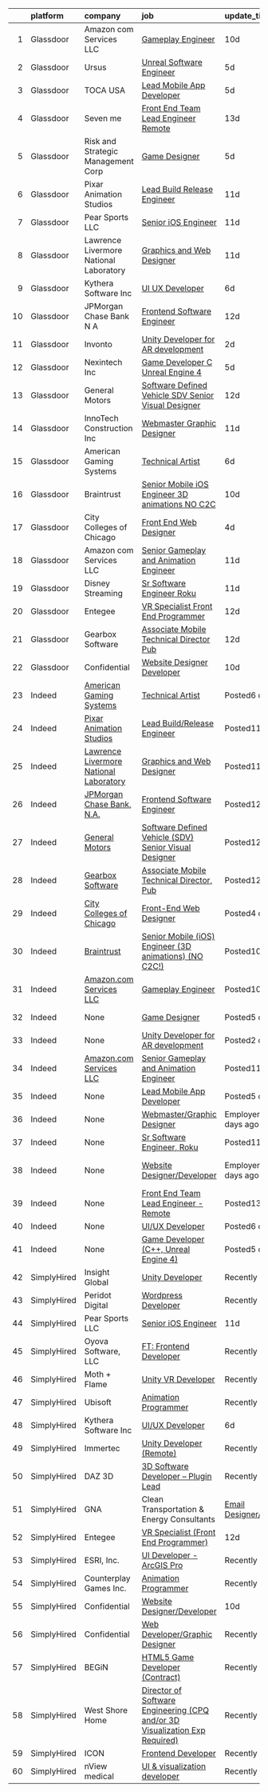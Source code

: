 

|    | platform    | company                                                                                                     | job                                                                                                                                                                                                                                                                                                                                                                                                                                                                                                                                                                                                                                                                                                                                                                                                                                                                                                                                                                                                                                                                                                                                                                                                                                                                                                                                                                             | update_time                | location                                        |
|---:|:------------|:------------------------------------------------------------------------------------------------------------|:--------------------------------------------------------------------------------------------------------------------------------------------------------------------------------------------------------------------------------------------------------------------------------------------------------------------------------------------------------------------------------------------------------------------------------------------------------------------------------------------------------------------------------------------------------------------------------------------------------------------------------------------------------------------------------------------------------------------------------------------------------------------------------------------------------------------------------------------------------------------------------------------------------------------------------------------------------------------------------------------------------------------------------------------------------------------------------------------------------------------------------------------------------------------------------------------------------------------------------------------------------------------------------------------------------------------------------------------------------------------------------|:---------------------------|:------------------------------------------------|
|  1 | Glassdoor   | Amazon com Services LLC                                                                                     | [Gameplay Engineer](https://www.glassdoor.com/partner/jobListing.htm?pos=108&ao=1136043&s=58&guid=0000017e1eb40a50bd869ecec29e9f96&src=GD_JOB_AD&t=SR&vt=w&cs=1_fe5caf68&cb=1641192623011&jobListingId=1007524825727&jrtk=3-0-1fofb82kdhir6801-1fofb82kq3oe5000-682d29349048a2e1-)                                                                                                                                                                                                                                                                                                                                                                                                                                                                                                                                                                                                                                                                                                                                                                                                                                                                                                                                                                                                                                                                                              | 10d                        | San Diego, CA                                   |
|  2 | Glassdoor   | Ursus                                                                                                       | [Unreal Software Engineer](https://www.glassdoor.com/partner/jobListing.htm?pos=103&ao=1110586&s=58&guid=0000017e1eb40a50bd869ecec29e9f96&src=GD_JOB_AD&t=SR&vt=w&ea=1&cs=1_f6799d37&cb=1641192623010&jobListingId=1007532946598&cpc=C4A69CCDBB3B9599&jrtk=3-0-1fofb82kdhir6801-1fofb82kq3oe5000-32f7c68cb5646199--6NYlbfkN0CT8vBT9H5mqECx2dfLV_FONLPDKpIRssxVwtj05Tmm4qxTAI2czriaY4YcQXrGzkFr-kBdrG__U4r_fnZARTe2edQWt0KfsXyWK0BlcGIvqgrfuwxWg6Z5CqcvwT3toBsLKFWYyUEM94D4rVydPqN7zct4_AzB9b_bhX6YvdC5W9-wkZ_Z_NX7LYyYaqP-aI5TnY3pswRb97V9d79nybovVL9DWepUaKIO0_oH1AEWco6pfJF8lx_zpf3ck0ZN--UWF1pWln1MadXelmRr3vvwnLhfihI4BGjQPd2Yo52h-Pezrmr2dOFcH2ljqib9JftByreQJApr9J3kTestHNsYkFCdYPllZ-9xlGk6b7JhbmJ-6Cy5HAKU9rG38ZoLZ5hKBK9MQHx3gHJgKYKRLKtoYrgykRYTEmfR5bYPqBHiR78MJwpla3Y4nHFbJSqpzVJtYreysO8mgep7RfjqyoRTMOGUh0E4W7OlsVFiX8GDvcFBdnvFJ8qxe6zVMwMHXzQTfbkiFk8OWPMNECc9fgwuKFOqTD6Q6iUDIWeaFSmX2NsKVuPy5OXjpUEjXsrs25Hy2jJvarr4m2M6MF1d8UBvFO-YVv35ZEhJ69hOcaDP9QC3LeTh5WFIxqkUbett-9_C93bR-0MjL8kbnwzhjRsdpepP94EgRjgvRSP7fcRBjq6ZPkOX4RzH5y5rg8GtHYF34cxmbeOndr1T8VoPNWSVarQyUwomiWlI8T0_bgRTCKkslaWdyoJkp9q4eKgjba-B0ZhidVqBntZ3gQlOuIPhAnvdA2H8GQtivU7KnTzl5ZO1_F4fdj4I8o82psPg8SWhzWtodSZUr4TSh0jqW95kfKPnzJyHdSveRy71Va8lJ0sVYnC-PJxpx8xnYn3R_yRGbt2aT2Cf7gYuBj0WOE0XioUv5XmNxZNmj25UfJM-_TqhDok8dXktdqTpox7S_PFy6iMxV0nV1ZAlKjRBDZWgBMQz6Nk9rNOCX84JG_nMcA%3D%3D) | 5d                         | Redmond, WA                                     |
|  3 | Glassdoor   | TOCA USA                                                                                                    | [Lead Mobile App Developer](https://www.glassdoor.com/partner/jobListing.htm?pos=109&ao=1136043&s=58&guid=0000017e1eb40a50bd869ecec29e9f96&src=GD_JOB_AD&t=SR&vt=w&cs=1_a975e909&cb=1641192623011&jobListingId=1007532916569&jrtk=3-0-1fofb82kdhir6801-1fofb82kq3oe5000-cd1bdcc985569eb7-)                                                                                                                                                                                                                                                                                                                                                                                                                                                                                                                                                                                                                                                                                                                                                                                                                                                                                                                                                                                                                                                                                      | 5d                         | Costa Mesa, CA                                  |
|  4 | Glassdoor   | Seven me                                                                                                    | [Front End Team Lead Engineer   Remote](https://www.glassdoor.com/partner/jobListing.htm?pos=112&ao=1136043&s=58&guid=0000017e1eb40a50bd869ecec29e9f96&src=GD_JOB_AD&t=SR&vt=w&ea=1&cs=1_4c8c0b3d&cb=1641192623011&jobListingId=1007519332296&jrtk=3-0-1fofb82kdhir6801-1fofb82kq3oe5000-8e1123e842827c2c-)                                                                                                                                                                                                                                                                                                                                                                                                                                                                                                                                                                                                                                                                                                                                                                                                                                                                                                                                                                                                                                                                     | 13d                        | Cathedral City, CA                              |
|  5 | Glassdoor   | Risk and Strategic Management  Corp                                                                         | [Game Designer](https://www.glassdoor.com/partner/jobListing.htm?pos=106&ao=1136043&s=58&guid=0000017e1eb40a50bd869ecec29e9f96&src=GD_JOB_AD&t=SR&vt=w&ea=1&cs=1_f95e9ca2&cb=1641192623011&jobListingId=1007532494743&jrtk=3-0-1fofb82kdhir6801-1fofb82kq3oe5000-97408ab9d570a5e4-)                                                                                                                                                                                                                                                                                                                                                                                                                                                                                                                                                                                                                                                                                                                                                                                                                                                                                                                                                                                                                                                                                             | 5d                         | Warrenton, VA                                   |
|  6 | Glassdoor   | Pixar Animation Studios                                                                                     | [Lead Build Release Engineer](https://www.glassdoor.com/partner/jobListing.htm?pos=115&ao=1136043&s=58&guid=0000017e1eb40a50bd869ecec29e9f96&src=GD_JOB_AD&t=SR&vt=w&cs=1_7a45e601&cb=1641192623012&jobListingId=1007523367890&jrtk=3-0-1fofb82kdhir6801-1fofb82kq3oe5000-d980404ca67aacd4-)                                                                                                                                                                                                                                                                                                                                                                                                                                                                                                                                                                                                                                                                                                                                                                                                                                                                                                                                                                                                                                                                                    | 11d                        | Emeryville, CA                                  |
|  7 | Glassdoor   | Pear Sports LLC                                                                                             | [Senior iOS Engineer](https://www.glassdoor.com/partner/jobListing.htm?pos=101&ao=1110586&s=58&guid=0000017e1eb40a50bd869ecec29e9f96&src=GD_JOB_AD&t=SR&vt=w&ea=1&cs=1_8cff6502&cb=1641192623010&jobListingId=1007523741770&cpc=D1CBE86395A4E5A8&jrtk=3-0-1fofb82kdhir6801-1fofb82kq3oe5000-76799d54dd7aeb8b--6NYlbfkN0APToHrk7ILONyRglvlT3LJMO76dZGJsKlG8WQjsY8Cqz0feoEmF8zC--szKEKUJTYfDQ-1Xl2DxDbDnxzjsLaPA-pQkoZjfEADxS95-gsnVVqjB5Ywq-JsnuCjdmHAaqlPxaB8Ob2eFeSvg3qASpETzWiK1SAKZeMSVlFdCJISd1RL25336G7zbpwIDUJjXOakrq6k2ftHb34H98X-OMf2HT55-0hBw_3P4iuDcIphVBGWSM7L5cpI2M1TCURM3kB-VmDTrLXYuOACvaUDNaHYMm-JQIrm1GUhDGc0kALSw6DLqT6wKr0Eh1YapYNFpOWbpDureeJIdcAWESbKJHh4rITcISrIQyzAAeKRF3CdvFhG46rKimfRwMUe_gfUj--fnVOIqz8ikFCjh7MlNOo4f-hU_3PLkf2mRMVCGAjqAUyV4t1hADxi6VXLTaLVsxXzTSGL4RV9sfqU93gYDwre_GV0Ku_G6Qw9dU03wM97YF305w_85dKp)                                                                                                                                                                                                                                                                                                                                                                                                                                                                                                                                  | 11d                        | Remote                                          |
|  8 | Glassdoor   | Lawrence Livermore National Laboratory                                                                      | [Graphics and Web Designer](https://www.glassdoor.com/partner/jobListing.htm?pos=116&ao=1136043&s=58&guid=0000017e1eb40a50bd869ecec29e9f96&src=GD_JOB_AD&t=SR&vt=w&cs=1_cbd5ab97&cb=1641192623014&jobListingId=1007523580608&jrtk=3-0-1fofb82kdhir6801-1fofb82kq3oe5000-389c6d8ae7dc8ba1-)                                                                                                                                                                                                                                                                                                                                                                                                                                                                                                                                                                                                                                                                                                                                                                                                                                                                                                                                                                                                                                                                                      | 11d                        | Livermore, CA                                   |
|  9 | Glassdoor   | Kythera Software Inc                                                                                        | [UI UX Developer](https://www.glassdoor.com/partner/jobListing.htm?pos=105&ao=1136043&s=58&guid=0000017e1eb40a50bd869ecec29e9f96&src=GD_JOB_AD&t=SR&vt=w&ea=1&cs=1_0bea05dd&cb=1641192623011&jobListingId=1007531002402&jrtk=3-0-1fofb82kdhir6801-1fofb82kq3oe5000-1d6f5d7c8941184c-)                                                                                                                                                                                                                                                                                                                                                                                                                                                                                                                                                                                                                                                                                                                                                                                                                                                                                                                                                                                                                                                                                           | 6d                         | Remote                                          |
| 10 | Glassdoor   | JPMorgan Chase Bank  N A                                                                                    | [Frontend Software Engineer](https://www.glassdoor.com/partner/jobListing.htm?pos=110&ao=1136043&s=58&guid=0000017e1eb40a50bd869ecec29e9f96&src=GD_JOB_AD&t=SR&vt=w&cs=1_8bbc4e63&cb=1641192623011&jobListingId=1007520556649&jrtk=3-0-1fofb82kdhir6801-1fofb82kq3oe5000-9f45d6c9d55d35a3-)                                                                                                                                                                                                                                                                                                                                                                                                                                                                                                                                                                                                                                                                                                                                                                                                                                                                                                                                                                                                                                                                                     | 12d                        | Plano, TX                                       |
| 11 | Glassdoor   | Invonto                                                                                                     | [Unity Developer for AR development](https://www.glassdoor.com/partner/jobListing.htm?pos=122&ao=1136043&s=58&guid=0000017e1eb40a50bd869ecec29e9f96&src=GD_JOB_AD&t=SR&vt=w&cs=1_5b84b5b2&cb=1641192623015&jobListingId=1007535897646&jrtk=3-0-1fofb82kdhir6801-1fofb82kq3oe5000-1911e52e6f0365dd-)                                                                                                                                                                                                                                                                                                                                                                                                                                                                                                                                                                                                                                                                                                                                                                                                                                                                                                                                                                                                                                                                             | 2d                         | United States                                   |
| 12 | Glassdoor   | Nexintech Inc                                                                                               | [Game Developer  C    Unreal Engine 4 ](https://www.glassdoor.com/partner/jobListing.htm?pos=111&ao=1136043&s=58&guid=0000017e1eb40a50bd869ecec29e9f96&src=GD_JOB_AD&t=SR&vt=w&ea=1&cs=1_de0eebc4&cb=1641192623011&jobListingId=1007532961662&jrtk=3-0-1fofb82kdhir6801-1fofb82kq3oe5000-65c71629bc3ace8b-)                                                                                                                                                                                                                                                                                                                                                                                                                                                                                                                                                                                                                                                                                                                                                                                                                                                                                                                                                                                                                                                                     | 5d                         | Redmond, WA                                     |
| 13 | Glassdoor   | General Motors                                                                                              | [Software Defined Vehicle  SDV  Senior Visual Designer](https://www.glassdoor.com/partner/jobListing.htm?pos=118&ao=1136043&s=58&guid=0000017e1eb40a50bd869ecec29e9f96&src=GD_JOB_AD&t=SR&vt=w&cs=1_456f0983&cb=1641192623014&jobListingId=1007521917669&jrtk=3-0-1fofb82kdhir6801-1fofb82kq3oe5000-58eb1eb22af04e4f-)                                                                                                                                                                                                                                                                                                                                                                                                                                                                                                                                                                                                                                                                                                                                                                                                                                                                                                                                                                                                                                                          | 12d                        | Warren, MI                                      |
| 14 | Glassdoor   | InnoTech Construction  Inc                                                                                  | [Webmaster Graphic Designer](https://www.glassdoor.com/partner/jobListing.htm?pos=113&ao=1136043&s=58&guid=0000017e1eb40a50bd869ecec29e9f96&src=GD_JOB_AD&t=SR&vt=w&ea=1&cs=1_ccda5bc6&cb=1641192623012&jobListingId=1007523417964&jrtk=3-0-1fofb82kdhir6801-1fofb82kq3oe5000-0a8cd7f7870a48bb-)                                                                                                                                                                                                                                                                                                                                                                                                                                                                                                                                                                                                                                                                                                                                                                                                                                                                                                                                                                                                                                                                                | 11d                        | Tallahassee, FL                                 |
| 15 | Glassdoor   | American Gaming Systems                                                                                     | [Technical Artist](https://www.glassdoor.com/partner/jobListing.htm?pos=117&ao=1136043&s=58&guid=0000017e1eb40a50bd869ecec29e9f96&src=GD_JOB_AD&t=SR&vt=w&ea=1&cs=1_535d0bca&cb=1641192623014&jobListingId=1007531054164&jrtk=3-0-1fofb82kdhir6801-1fofb82kq3oe5000-fd7c8aa9a204b3ed-)                                                                                                                                                                                                                                                                                                                                                                                                                                                                                                                                                                                                                                                                                                                                                                                                                                                                                                                                                                                                                                                                                          | 6d                         | Scottsdale, AZ                                  |
| 16 | Glassdoor   | Braintrust                                                                                                  | [Senior Mobile  iOS  Engineer  3D animations   NO C2C  ](https://www.glassdoor.com/partner/jobListing.htm?pos=120&ao=1136043&s=58&guid=0000017e1eb40a50bd869ecec29e9f96&src=GD_JOB_AD&t=SR&vt=w&ea=1&cs=1_19c4e8ec&cb=1641192623014&jobListingId=1007526027908&jrtk=3-0-1fofb82kdhir6801-1fofb82kq3oe5000-966c2bb7135a5c8f-)                                                                                                                                                                                                                                                                                                                                                                                                                                                                                                                                                                                                                                                                                                                                                                                                                                                                                                                                                                                                                                                    | 10d                        | California                                      |
| 17 | Glassdoor   | City Colleges of Chicago                                                                                    | [Front End Web Designer](https://www.glassdoor.com/partner/jobListing.htm?pos=114&ao=1136043&s=58&guid=0000017e1eb40a50bd869ecec29e9f96&src=GD_JOB_AD&t=SR&vt=w&cs=1_2e8fc446&cb=1641192623011&jobListingId=1007534029008&jrtk=3-0-1fofb82kdhir6801-1fofb82kq3oe5000-f21f1989b44adc7e-)                                                                                                                                                                                                                                                                                                                                                                                                                                                                                                                                                                                                                                                                                                                                                                                                                                                                                                                                                                                                                                                                                         | 4d                         | Chicago, IL                                     |
| 18 | Glassdoor   | Amazon com Services LLC                                                                                     | [Senior Gameplay and Animation Engineer](https://www.glassdoor.com/partner/jobListing.htm?pos=121&ao=1136043&s=58&guid=0000017e1eb40a50bd869ecec29e9f96&src=GD_JOB_AD&t=SR&vt=w&cs=1_9357a3c1&cb=1641192623015&jobListingId=1007522491560&jrtk=3-0-1fofb82kdhir6801-1fofb82kq3oe5000-f181523897c0c34f-)                                                                                                                                                                                                                                                                                                                                                                                                                                                                                                                                                                                                                                                                                                                                                                                                                                                                                                                                                                                                                                                                         | 11d                        | San Diego, CA                                   |
| 19 | Glassdoor   | Disney Streaming                                                                                            | [Sr Software Engineer  Roku](https://www.glassdoor.com/partner/jobListing.htm?pos=107&ao=1136043&s=58&guid=0000017e1eb40a50bd869ecec29e9f96&src=GD_JOB_AD&t=SR&vt=w&cs=1_c8f6f64a&cb=1641192623011&jobListingId=1007523367894&jrtk=3-0-1fofb82kdhir6801-1fofb82kq3oe5000-14d209b177e34290-)                                                                                                                                                                                                                                                                                                                                                                                                                                                                                                                                                                                                                                                                                                                                                                                                                                                                                                                                                                                                                                                                                     | 11d                        | New York, NY                                    |
| 20 | Glassdoor   | Entegee                                                                                                     | [VR Specialist  Front End Programmer ](https://www.glassdoor.com/partner/jobListing.htm?pos=104&ao=1110586&s=58&guid=0000017e1eb40a50bd869ecec29e9f96&src=GD_JOB_AD&t=SR&vt=w&ea=1&cs=1_8fcc7fef&cb=1641192623011&jobListingId=1007521547617&cpc=3BA4CE39D5B5DEF5&jrtk=3-0-1fofb82kdhir6801-1fofb82kq3oe5000-e003a4a4eac68e61--6NYlbfkN0D6OzZjpD_hbicRkMZwNNvvxSeL23iIfvaC4EytleQ8zNLg88ysmJxqj6Sx0aTMZaPpzwqhZ7jyk5dPo7SVuz9e3cBTJQWmMZ8B-r0s47K_OJJaoS1LLY7P8PIiNDpIMDWoETqV_G_4LkGcH2LiAh9roINrwuTY5lNTlbzhh1H-L8Lzrn2uipnxqvI4d689w9nMLgYr_gewQo5wMDYv9V3dcn7TeA-wguLRAy_DMBeXXZclL4QGE_ZvGp7QM7epUjBAMbCJ9rFQWp785Q37nUKPJlmPXRSy-oIuVfz_Q0s3a2kkf9uWBk7b0SsNEpssen_qrIJyRwsTfFrUh21X4dRz9ErOfIMS0GKYXpLuOEzQS4kpjb_MTHTaLWkLeyubYwFuUY6gg35wI0P_Z_n3r3G6Efow7X6m9Lr9j40pLOPb1uGYpW6FE2c-D6KaZKrLMQQFmAc2_7-TWfC5h4jqNjCNUb1_oXhdi4uKy9kBw5SLMYiVsQikHrpGNfyqOi9rbxpMx4BEwW5P-MbmDTAGG8Gg)                                                                                                                                                                                                                                                                                                                                                                                                                                                                                 | 12d                        | Torrance, CA                                    |
| 21 | Glassdoor   | Gearbox Software                                                                                            | [Associate Mobile Technical Director  Pub](https://www.glassdoor.com/partner/jobListing.htm?pos=119&ao=1136043&s=58&guid=0000017e1eb40a50bd869ecec29e9f96&src=GD_JOB_AD&t=SR&vt=w&ea=1&cs=1_c13f9bc1&cb=1641192623014&jobListingId=1007521544319&jrtk=3-0-1fofb82kdhir6801-1fofb82kq3oe5000-47d5c246116202f4-)                                                                                                                                                                                                                                                                                                                                                                                                                                                                                                                                                                                                                                                                                                                                                                                                                                                                                                                                                                                                                                                                  | 12d                        | Frisco, TX                                      |
| 22 | Glassdoor   | Confidential                                                                                                | [Website Designer Developer](https://www.glassdoor.com/partner/jobListing.htm?pos=102&ao=1110586&s=58&guid=0000017e1eb40a50bd869ecec29e9f96&src=GD_JOB_AD&t=SR&vt=w&ea=1&cs=1_75a19e86&cb=1641192623010&jobListingId=1007525390822&cpc=3BA4CE39D5B5DEF5&jrtk=3-0-1fofb82kdhir6801-1fofb82kq3oe5000-a38d6377a419df2e--6NYlbfkN0APFXffbM7EUm9LHltBe5RwVHTfDAgMR2zI4KMWHBZ4DizR95eZqsCEfUxYLDXxk2tWHjTZRC5y4nkz9ap8Y57yzbNX4u1KxijA6Qxcdsrblxx9NccAO_eYwDT_xjRrhtazO20iYa6MIZzd74nuMerUiTtXlYa1BFhBYefgnTdfDyMr3Pvt0KEjj0_5xy3V0YnAIwIDGV0ehF3u3ZzvIyt5mGEpttbdfMIh7ppBDzqWqbF2zMmkxU0igWsHidZ7cPAKz7JDWy_rLAPNXg6NBRV-_zddzM4uJHQQyBmutctBncr6emmQIIFdoYzR3FFjKjqUQrnkx0P9ABgkGZd4NnV6c9KGuxGztKkZlmnJhz8YAz5JpA7qF8EfbBrrqIOhgKFliwDYfuGFfyselWD1usScnNgyQCvViyfV2bexK-WOCuTWWjDlk6EmbfWWCnIyIUGyNi2wP1EXa2_mtbi9UzYCYSppIx0Vo61cGDeowh4SxTCosy3RKdhb)                                                                                                                                                                                                                                                                                                                                                                                                                                                                                                                           | 10d                        | Dallas, TX                                      |
| 23 | Indeed      | [American Gaming Systems](https://www.indeed.com/cmp/Ags,-LLC)                                              | [Technical Artist](https://www.indeed.com/rc/clk?jk=fd7c8aa9a204b3ed&fccid=068dfdb79bef8e12&vjs=3)                                                                                                                                                                                                                                                                                                                                                                                                                                                                                                                                                                                                                                                                                                                                                                                                                                                                                                                                                                                                                                                                                                                                                                                                                                                                              | Posted6 days ago           | Scottsdale, AZ                                  |
| 24 | Indeed      | [Pixar Animation Studios](https://www.indeed.com/cmp/The-Walt-Disney-Studios)                               | [Lead Build/Release Engineer](https://www.indeed.com/rc/clk?jk=d980404ca67aacd4&fccid=779381286967ed9f&vjs=3)                                                                                                                                                                                                                                                                                                                                                                                                                                                                                                                                                                                                                                                                                                                                                                                                                                                                                                                                                                                                                                                                                                                                                                                                                                                                   | Posted11 days ago          | Emeryville, CA                                  |
| 25 | Indeed      | [Lawrence Livermore National Laboratory](https://www.indeed.com/cmp/Lawrence-Livermore-National-Laboratory) | [Graphics and Web Designer](https://www.indeed.com/rc/clk?jk=389c6d8ae7dc8ba1&fccid=26727f1861532c63&vjs=3)                                                                                                                                                                                                                                                                                                                                                                                                                                                                                                                                                                                                                                                                                                                                                                                                                                                                                                                                                                                                                                                                                                                                                                                                                                                                     | Posted11 days ago          | Livermore, CA 94550                             |
| 26 | Indeed      | [JPMorgan Chase Bank, N.A.](https://www.indeed.com/cmp/Chase-2)                                             | [Frontend Software Engineer](https://www.indeed.com/rc/clk?jk=9f45d6c9d55d35a3&fccid=aaf3b433897ea465&vjs=3)                                                                                                                                                                                                                                                                                                                                                                                                                                                                                                                                                                                                                                                                                                                                                                                                                                                                                                                                                                                                                                                                                                                                                                                                                                                                    | Posted12 days ago          | Plano, TX                                       |
| 27 | Indeed      | [General Motors](https://www.indeed.com/cmp/General-Motors)                                                 | [Software Defined Vehicle (SDV) Senior Visual Designer](https://www.indeed.com/rc/clk?jk=58eb1eb22af04e4f&fccid=116680a29a847a70&vjs=3)                                                                                                                                                                                                                                                                                                                                                                                                                                                                                                                                                                                                                                                                                                                                                                                                                                                                                                                                                                                                                                                                                                                                                                                                                                         | Posted12 days ago          | Warren, MI                                      |
| 28 | Indeed      | [Gearbox Software](https://www.indeed.com/cmp/Gearbox-Software)                                             | [Associate Mobile Technical Director, Pub](https://www.indeed.com/rc/clk?jk=47d5c246116202f4&fccid=1af61236dab36905&vjs=3)                                                                                                                                                                                                                                                                                                                                                                                                                                                                                                                                                                                                                                                                                                                                                                                                                                                                                                                                                                                                                                                                                                                                                                                                                                                      | Posted12 days ago          | Frisco, TX 75034                                |
| 29 | Indeed      | [City Colleges of Chicago](https://www.indeed.com/cmp/City-Colleges-of-Chicago)                             | [Front-End Web Designer](https://www.indeed.com/rc/clk?jk=f21f1989b44adc7e&fccid=10bef1e2695908c2&vjs=3)                                                                                                                                                                                                                                                                                                                                                                                                                                                                                                                                                                                                                                                                                                                                                                                                                                                                                                                                                                                                                                                                                                                                                                                                                                                                        | Posted4 days ago           | Chicago, IL                                     |
| 30 | Indeed      | [Braintrust](https://www.indeed.com/cmp/Braintrust)                                                         | [Senior Mobile (iOS) Engineer (3D animations) (NO C2C!)](https://www.indeed.com/rc/clk?jk=966c2bb7135a5c8f&fccid=cffd065f9ff9e672&vjs=3)                                                                                                                                                                                                                                                                                                                                                                                                                                                                                                                                                                                                                                                                                                                                                                                                                                                                                                                                                                                                                                                                                                                                                                                                                                        | Posted10 days ago          | California•Remote                               |
| 31 | Indeed      | [Amazon.com Services LLC](https://www.indeed.com/cmp/Amazon.com)                                            | [Gameplay Engineer](https://www.indeed.com/rc/clk?jk=682d29349048a2e1&fccid=fe2d21eef233e94a&vjs=3)                                                                                                                                                                                                                                                                                                                                                                                                                                                                                                                                                                                                                                                                                                                                                                                                                                                                                                                                                                                                                                                                                                                                                                                                                                                                             | Posted10 days ago          | San Diego, CA                                   |
| 32 | Indeed      | None                                                                                                        | [Game Designer](https://www.indeed.com/company/Risk-and-Strategic-Management,-Corp./jobs/Game-Designer-97408ab9d570a5e4?fccid=5ec42c3eaedcabf3&vjs=3)                                                                                                                                                                                                                                                                                                                                                                                                                                                                                                                                                                                                                                                                                                                                                                                                                                                                                                                                                                                                                                                                                                                                                                                                                           | Posted5 days ago           | Warrenton, VA 20186                             |
| 33 | Indeed      | None                                                                                                        | [Unity Developer for AR development](https://www.indeed.com/rc/clk?jk=1911e52e6f0365dd&fccid=149fbfdeb485ec23&vjs=3)                                                                                                                                                                                                                                                                                                                                                                                                                                                                                                                                                                                                                                                                                                                                                                                                                                                                                                                                                                                                                                                                                                                                                                                                                                                            | Posted2 days ago           | United States                                   |
| 34 | Indeed      | [Amazon.com Services LLC](https://www.indeed.com/cmp/Amazon.com)                                            | [Senior Gameplay and Animation Engineer](https://www.indeed.com/rc/clk?jk=f181523897c0c34f&fccid=fe2d21eef233e94a&vjs=3)                                                                                                                                                                                                                                                                                                                                                                                                                                                                                                                                                                                                                                                                                                                                                                                                                                                                                                                                                                                                                                                                                                                                                                                                                                                        | Posted11 days ago          | San Diego, CA                                   |
| 35 | Indeed      | None                                                                                                        | [Lead Mobile App Developer](https://www.indeed.com/rc/clk?jk=cd1bdcc985569eb7&fccid=6c223166d7e28449&vjs=3)                                                                                                                                                                                                                                                                                                                                                                                                                                                                                                                                                                                                                                                                                                                                                                                                                                                                                                                                                                                                                                                                                                                                                                                                                                                                     | Posted5 days ago           | Costa Mesa, CA 92626                            |
| 36 | Indeed      | None                                                                                                        | [Webmaster/Graphic Designer](https://www.indeed.com/company/InnoTech-Construction,-Inc./jobs/Webmaster-Graphic-Designer-0a8cd7f7870a48bb?fccid=f51b2b3efbb0c604&vjs=3)                                                                                                                                                                                                                                                                                                                                                                                                                                                                                                                                                                                                                                                                                                                                                                                                                                                                                                                                                                                                                                                                                                                                                                                                          | EmployerActive 12 days ago | Tallahassee, FL                                 |
| 37 | Indeed      | None                                                                                                        | [Sr Software Engineer, Roku](https://www.indeed.com/rc/clk?jk=14d209b177e34290&fccid=40e5de3065c12562&vjs=3)                                                                                                                                                                                                                                                                                                                                                                                                                                                                                                                                                                                                                                                                                                                                                                                                                                                                                                                                                                                                                                                                                                                                                                                                                                                                    | Posted11 days ago          | New York, NY                                    |
| 38 | Indeed      | None                                                                                                        | [Website Designer/Developer](https://www.indeed.com/pagead/clk?mo=r&ad=-6NYlbfkN0APFXffbM7EUm9LHltBe5RwVHTfDAgMR2zI4KMWHBZ4DizR95eZqsCEfUxYLDXxk2tWHjTZRC5y4nkz9ap8Y57yzbNX4u1KxijA6Qxcdsrblxx9NccAO_eYwDT_xjRrhtazO20iYa6MIZzd74nuMerUpp0GqF6qSjuo1XVsVB8v3TTl_0a7fmw-XW1d-w-dicNC0uMfsHVGfDkY1mS6qca4ISzBikVbWhBtEwZjHcYfXYIahsn0TZYsCZYrVRDgZMHApHUn0eVdTvoJ8Mm6FqJ2VFlPCaNBzWvebuWieitOuBEhTc2t69mMMoPK6NSARrZdtROWLFmb5OGUTu_fiCSNEBtdWsHQVFmiWlMoARYlcrOomCdSky1lvbC7UjUUMjZjwIkmd3psWGuJ7QL0Ooevq7Wfp6k4YlcZV0N4LhCgLB6kMdr4z6cHfXikw-ya3YdshoF5_QQtKU-7e73L67ezuH_7bQXlDN8=&p=0&fvj=1&vjs=3)                                                                                                                                                                                                                                                                                                                                                                                                                                                                                                                                                                                                                                                                                                                                                                            | EmployerActive 6 days ago  | Dallas, TX 75231 (Northeast Dallas area)•Remote |
| 39 | Indeed      | None                                                                                                        | [Front End Team Lead Engineer - Remote](https://www.indeed.com/company/Seven.me/jobs/Front-End-Team-Lead-Engineer-8e1123e842827c2c?fccid=95af5085a2fa5117&vjs=3)                                                                                                                                                                                                                                                                                                                                                                                                                                                                                                                                                                                                                                                                                                                                                                                                                                                                                                                                                                                                                                                                                                                                                                                                                | Posted13 days ago          | Cathedral City, CA 92234•Remote                 |
| 40 | Indeed      | None                                                                                                        | [UI/UX Developer](https://www.indeed.com/company/Kythera-Software-Inc/jobs/Ui-Ux-Developer-1d6f5d7c8941184c?fccid=f53f50ace338bebd&vjs=3)                                                                                                                                                                                                                                                                                                                                                                                                                                                                                                                                                                                                                                                                                                                                                                                                                                                                                                                                                                                                                                                                                                                                                                                                                                       | Posted6 days ago           | Remote                                          |
| 41 | Indeed      | None                                                                                                        | [Game Developer (C++, Unreal Engine 4)](https://www.indeed.com/company/Nexintech-Inc/jobs/Game-Developer-65c71629bc3ace8b?fccid=a8d894a8aed9a81a&vjs=3)                                                                                                                                                                                                                                                                                                                                                                                                                                                                                                                                                                                                                                                                                                                                                                                                                                                                                                                                                                                                                                                                                                                                                                                                                         | Posted5 days ago           | Redmond, WA+1 location                          |
| 42 | SimplyHired | Insight Global                                                                                              | [Unity Developer](https://www.simplyhired.com/job/vD4Eu1aq7XZ7ROcqZHX8zs3GdbZytTEyTLwewgIgFn6jsqvusE0uSw?q=animation+developer)                                                                                                                                                                                                                                                                                                                                                                                                                                                                                                                                                                                                                                                                                                                                                                                                                                                                                                                                                                                                                                                                                                                                                                                                                                                 | Recently                   | Troy, MI                                        |
| 43 | SimplyHired | Peridot Digital                                                                                             | [Wordpress Developer](https://www.simplyhired.com/job/-NMxSXoPclF5PfRrqUFzyvJWQtFBqmBZfK7ZN7AD5sNDjtsK2KxDiQ?q=animation+developer)                                                                                                                                                                                                                                                                                                                                                                                                                                                                                                                                                                                                                                                                                                                                                                                                                                                                                                                                                                                                                                                                                                                                                                                                                                             | Recently                   | Remote                                          |
| 44 | SimplyHired | Pear Sports LLC                                                                                             | [Senior iOS Engineer](https://www.simplyhired.com/job/lSsll1UQisLgHM-5RO8PmVNmAMn2betyMScy_KOt1Yx2YgD6c91rkQ?q=animation+developer)                                                                                                                                                                                                                                                                                                                                                                                                                                                                                                                                                                                                                                                                                                                                                                                                                                                                                                                                                                                                                                                                                                                                                                                                                                             | 11d                        | Remote                                          |
| 45 | SimplyHired | Oyova Software, LLC                                                                                         | [FT: Frontend Developer](https://www.simplyhired.com/job/HoDHxj51Srcia_qcQk6GqY0yyVZSy4lfiovWo8Wj2JcWfdHTSM5NFQ?q=animation+developer)                                                                                                                                                                                                                                                                                                                                                                                                                                                                                                                                                                                                                                                                                                                                                                                                                                                                                                                                                                                                                                                                                                                                                                                                                                          | Recently                   | Jacksonville, FL                                |
| 46 | SimplyHired | Moth + Flame                                                                                                | [Unity VR Developer](https://www.simplyhired.com/job/ETOYY-71NleyyZp0cA75ceF_69ApBFg9x4om6ju4G42Vnfh20JttAw?q=animation+developer)                                                                                                                                                                                                                                                                                                                                                                                                                                                                                                                                                                                                                                                                                                                                                                                                                                                                                                                                                                                                                                                                                                                                                                                                                                              | Recently                   | New York State                                  |
| 47 | SimplyHired | Ubisoft                                                                                                     | [Animation Programmer](https://www.simplyhired.com/job/dC0QSzZm1vOh9s6vGNBqHJhnnV2jh9qmfZpWh3SbhU0ZDN3T0yUHcw?q=animation+developer)                                                                                                                                                                                                                                                                                                                                                                                                                                                                                                                                                                                                                                                                                                                                                                                                                                                                                                                                                                                                                                                                                                                                                                                                                                            | Recently                   | Ontario, CA                                     |
| 48 | SimplyHired | Kythera Software Inc                                                                                        | [UI/UX Developer](https://www.simplyhired.com/job/Pxqyz1GFfwB-qUWFOtE6-KpssmEZpt5onlrNpSpOvOdW8-4O5lVIGA?q=animation+developer)                                                                                                                                                                                                                                                                                                                                                                                                                                                                                                                                                                                                                                                                                                                                                                                                                                                                                                                                                                                                                                                                                                                                                                                                                                                 | 6d                         | Remote                                          |
| 49 | SimplyHired | Immertec                                                                                                    | [Unity Developer (Remote)](https://www.simplyhired.com/job/yMZG5WetpW8KHX9_0E2mfG78teh_iRpA28g228-lsdnwhGcVhlHXqQ?q=animation+developer)                                                                                                                                                                                                                                                                                                                                                                                                                                                                                                                                                                                                                                                                                                                                                                                                                                                                                                                                                                                                                                                                                                                                                                                                                                        | Recently                   | United States                                   |
| 50 | SimplyHired | DAZ 3D                                                                                                      | [3D Software Developer – Plugin Lead](https://www.simplyhired.com/job/SbUd80lS2Rm9uiV8uP0hLfy0ZZDsNlYE-28gtdroOHOYbMPnUA24vA?q=animation+developer)                                                                                                                                                                                                                                                                                                                                                                                                                                                                                                                                                                                                                                                                                                                                                                                                                                                                                                                                                                                                                                                                                                                                                                                                                             | Recently                   | Salt Lake City, UT                              |
| 51 | SimplyHired | GNA | Clean Transportation & Energy Consultants                                                             | [Email Designer/Developer](https://www.simplyhired.com/job/6CT9GMAZXIjW5-9Vg9Y8h9kr11JUZkioMKdfWxa6AO09V4HLZVDauQ?q=animation+developer)                                                                                                                                                                                                                                                                                                                                                                                                                                                                                                                                                                                                                                                                                                                                                                                                                                                                                                                                                                                                                                                                                                                                                                                                                                        | Recently                   | Santa Monica, CA                                |
| 52 | SimplyHired | Entegee                                                                                                     | [VR Specialist (Front End Programmer)](https://www.simplyhired.com/job/jEiafV2NBdo3aBm6buA0pe3H2QYE-mcUQhQBpaYwKL0foEc5YBBOzA?q=animation+developer)                                                                                                                                                                                                                                                                                                                                                                                                                                                                                                                                                                                                                                                                                                                                                                                                                                                                                                                                                                                                                                                                                                                                                                                                                            | 12d                        | Torrance, CA                                    |
| 53 | SimplyHired | ESRI, Inc.                                                                                                  | [UI Developer - ArcGIS Pro](https://www.simplyhired.com/job/aBtc083MDHS3cKf9k28djoK7eoLk6jzW3Nw3fL_isNn6wLS2JyJUQQ?q=animation+developer)                                                                                                                                                                                                                                                                                                                                                                                                                                                                                                                                                                                                                                                                                                                                                                                                                                                                                                                                                                                                                                                                                                                                                                                                                                       | Recently                   | Redlands, CA                                    |
| 54 | SimplyHired | Counterplay Games Inc.                                                                                      | [Animation Programmer](https://www.simplyhired.com/job/ja01lGWLinKLuR563KA6A4U8WQhuf1FHnXZkvmF_Ju9Z07Y3VkVtsQ?q=animation+developer)                                                                                                                                                                                                                                                                                                                                                                                                                                                                                                                                                                                                                                                                                                                                                                                                                                                                                                                                                                                                                                                                                                                                                                                                                                            | Recently                   | Remote                                          |
| 55 | SimplyHired | Confidential                                                                                                | [Website Designer/Developer](https://www.simplyhired.com/job/cOxeouLxnHCUcftpTBBkz6Z2uaKCP8KwFfSWsNWVhlZkY_lmiRI9PA?q=animation+developer)                                                                                                                                                                                                                                                                                                                                                                                                                                                                                                                                                                                                                                                                                                                                                                                                                                                                                                                                                                                                                                                                                                                                                                                                                                      | 10d                        | Dallas, TX                                      |
| 56 | SimplyHired | Confidential                                                                                                | [Web Developer/Graphic Designer](https://www.simplyhired.com/job/z3RWHaQOcWaqF1ZB6apjETdJy1eHcHQ3bSccKgmZb5csqjIcKm3sGw?q=animation+developer)                                                                                                                                                                                                                                                                                                                                                                                                                                                                                                                                                                                                                                                                                                                                                                                                                                                                                                                                                                                                                                                                                                                                                                                                                                  | Recently                   | McHenry, IL                                     |
| 57 | SimplyHired | BEGiN                                                                                                       | [HTML5 Game Developer (Contract)](https://www.simplyhired.com/job/s8sFKjk-V_T4DXZOpPwb-tm8Hw2Devt1xS7T8hXgsYrhLa5oU5_d_Q?q=animation+developer)                                                                                                                                                                                                                                                                                                                                                                                                                                                                                                                                                                                                                                                                                                                                                                                                                                                                                                                                                                                                                                                                                                                                                                                                                                 | Recently                   | New York State                                  |
| 58 | SimplyHired | West Shore Home                                                                                             | [Director of Software Engineering (CPQ and/or 3D Visualization Exp Required)](https://www.simplyhired.com/job/kzAKNO5PM38-S4vZCiWOK80DxTBDEQ8ZuZqumC3X99lOsVgVmbdlqw?q=animation+developer)                                                                                                                                                                                                                                                                                                                                                                                                                                                                                                                                                                                                                                                                                                                                                                                                                                                                                                                                                                                                                                                                                                                                                                                     | Recently                   | Remote                                          |
| 59 | SimplyHired | ICON                                                                                                        | [Frontend Developer](https://www.simplyhired.com/job/B5ObNWpfxdLBmHdAXGm-p5lzCL5pm1t--0ASMteJgTakJevyIBPIbQ?q=animation+developer)                                                                                                                                                                                                                                                                                                                                                                                                                                                                                                                                                                                                                                                                                                                                                                                                                                                                                                                                                                                                                                                                                                                                                                                                                                              | Recently                   | Austin, TX                                      |
| 60 | SimplyHired | nView medical                                                                                               | [UI & visualization developer](https://www.simplyhired.com/job/X3tWD45LpKGbAN8va0nIu04JLRKKwzJmP9jyKFlBlxstVg2Nn_7kww?q=animation+developer)                                                                                                                                                                                                                                                                                                                                                                                                                                                                                                                                                                                                                                                                                                                                                                                                                                                                                                                                                                                                                                                                                                                                                                                                                                    | Recently                   | Salt Lake City, UT                              |
